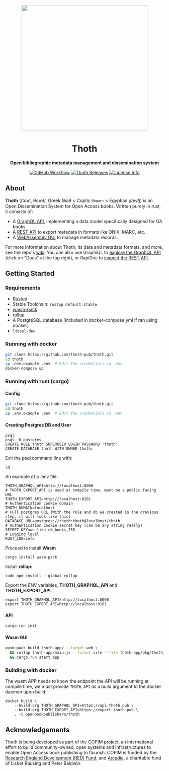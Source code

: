 <div align="center">
  <img src="https://cdn.openbookpublishers.com/thoth_logo_1141bc9a6b.png" height="400" />

  <h1>Thoth</h1>

  <p>
    <strong>Open bibliographic metadata management and dissemination system</strong>
  </p>

  <p>
    <a href="https://github.com/thoth-pub/thoth/actions"><img alt="GitHub Workflow" src="https://img.shields.io/github/workflow/status/thoth-pub/thoth/build-and-test/master"></a>
    <a href="https://github.com/thoth-pub/thoth/releases"><img alt="Thoth Releases" src="https://img.shields.io/github/release/thoth-pub/thoth.svg?colorB=58839b&maxAge=86400"/></a>
    <a href="https://github.com/thoth-pub/thoth/blob/master/LICENSE"><img alt="License Info" src="https://img.shields.io/github/license/thoth-pub/thoth.svg?colorB=blue"/></a>
  </p>
</div>

## About

**Thoth** (/toʊt, θoʊθ/, Greek Θώθ < Coptic Ⲑⲱⲟⲩⲧ < Egyptian *ḏḥwtj*) is an Open Dissemination System for Open Access books. Written purely in rust, it consists of:

* A [GraphQL API](https://api.thoth.pub), implementing a data model specifically designed for OA books
* A [REST API](https://export.thoth.pub) to export metadata in formats like ONIX, MARC, etc.
* A [WebAssembly GUI](https://thoth.pub) to manage metadata records.

For more information about Thoth, its data and metadata formats, and more, see the repo's [wiki](https://github.com/thoth-pub/thoth/wiki). You can also use GraphiQL to [explore the GraphQL API](https://api.thoth.pub/graphiql) (click on "Docs" at the top right), or RapiDoc to [inspect the REST API](https://export.thoth.pub).

## Getting Started

### Requirements

- [Rustup](https://rustup.rs/)
- Stable Toolchain: `rustup default stable`
- [wasm-pack](https://rustwasm.github.io/docs/wasm-pack/introduction.html)
- [rollup](https://www.npmjs.com/package/rollup)
- A PostgreSQL database (included in docker-compose.yml if ran using docker)
- `libssl-dev`

### Running with docker


```sh
git clone https://github.com/thoth-pub/thoth.git
cd thoth
cp .env.example .env  # Edit the credentials in .env
docker-compose up
```

### Running with rust (cargo)

#### Config

```sh
git clone https://github.com/thoth-pub/thoth.git
cd thoth
cp .env.example .env  # Edit the credentials in .env
```

#### Creating Postgres DB and User

```
psql
psql -U postgres
CREATE ROLE thoth SUPERUSER LOGIN PASSWORD 'thoth';
CREATE DATABASE thoth WITH OWNER thoth; 
```

Exit the psql command line with:

```\q```

An example of a .env file:

```
THOTH_GRAPHQL_API=http://localhost:8000
# THOTH_EXPORT_API is used at compile time, must be a public facing URL
THOTH_EXPORT_API=http://localhost:8181
# Authentication cookie domain
THOTH_DOMAIN=localhost
# Full postgres URL (With the role and db we created in the orevious step, it will look like this)
DATABASE_URL=postgres://thoth:thoth@localhost/thoth
# Authentication cookie secret key (can be any string really)
SECRET_KEY=we_like_s%_books_255
# Logging level
RUST_LOG=info
```
Proceed to install **Wasm**
```
cargo install wasm-pack
```
Install **rollup**:

```
sudo npm install --global rollup
```

Export the ENV variables, **THOTH_GRAPHQL_API** and **THOTH_EXPORT_API**:
```
export THOTH_GRAPHQL_API=http://localhost:8000
export THOTH_EXPORT_API=http://localhost:8181
```

#### API

```sh
cargo run init
```

#### Wasm GUI

```sh
wasm-pack build thoth-app/ --target web \
  && rollup thoth-app/main.js --format iife --file thoth-app/pkg/thoth_app.js \
  && cargo run start app
```

### Building with docker

The wasm APP needs to know the endpoint the API will be running at compile time, we must provide `THOTH_API` as a build argument to the docker daemon upon build:

```
docker build \
    --build-arg THOTH_GRAPHQL_API=https://api.thoth.pub \
    --build-arg THOTH_EXPORT_API=https://export.thoth.pub \
    . -t openbookpublishers/thoth
```

## Acknowledgements

Thoth is being developed as part of the [COPIM](https://www.copim.ac.uk) project, an international effort to build community-owned, open systems and infrastructures to enable Open Access book publishing to flourish. COPIM is funded by the [Research England Development (RED) Fund](https://re.ukri.org/funding/our-funds-overview/research-england-development-red-fund/), and [Arcadia](https://www.arcadiafund.org.uk/), a charitable fund of Lisbet Rausing and Peter Baldwin.
